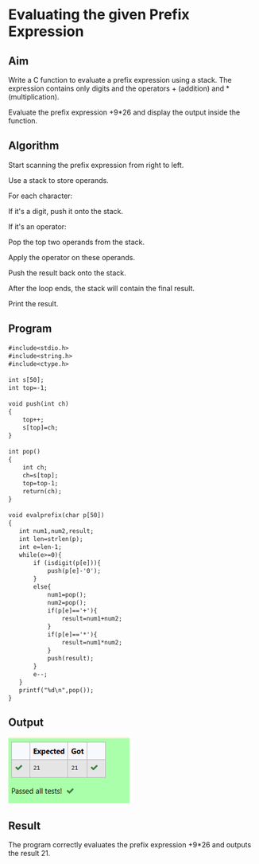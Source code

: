 # Evaluating the given Prefix Expression
## Aim
Write a C function to evaluate a prefix expression using a stack.
The expression contains only digits and the operators + (addition) and * (multiplication).

Evaluate the prefix expression +9*26 and display the output inside the function.

## Algorithm
Start scanning the prefix expression from right to left.

Use a stack to store operands.

For each character:

If it's a digit, push it onto the stack.

If it's an operator:

Pop the top two operands from the stack.

Apply the operator on these operands.

Push the result back onto the stack.

After the loop ends, the stack will contain the final result.

Print the result.

## Program
```
#include<stdio.h>
#include<string.h>
#include<ctype.h>

int s[50];
int top=-1;

void push(int ch)
{
	top++;
	s[top]=ch;
}

int pop()
{
	int ch;
	ch=s[top];
	top=top-1;
	return(ch);
}

void evalprefix(char p[50])
{
   int num1,num2,result;
   int len=strlen(p);
   int e=len-1;
   while(e>=0){
       if (isdigit(p[e])){
           push(p[e]-'0');
       }
       else{
           num1=pop();
           num2=pop();
           if(p[e]=='+'){
               result=num1+num2;
           }
           if(p[e]=='*'){
               result=num1*num2;
           }
           push(result);
       }
       e--;
   }
   printf("%d\n",pop());
}
``` 
## Output
![alt text](image-4.png)
## Result
The program correctly evaluates the prefix expression +9*26 and outputs the result 21.